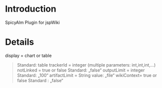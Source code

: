# Introduction #

SpicyAlm Plugin for jspWiki


# Details #

display = chart or table
> Standard: table
trackerId = integer
> (multiple parameters: int,int,int,…)
notLinked = true or false
> Standard: „false“
outputLimit = integer
> Standard: „100“
artifactLimit = String
> value: „file“
wikiContext= true or false
Standard : „false“